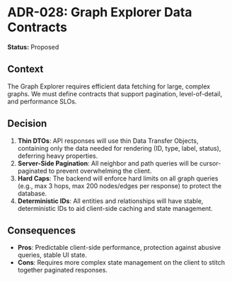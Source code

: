 
# ADR-028: Graph Explorer Data Contracts

**Status:** Proposed

## Context

The Graph Explorer requires efficient data fetching for large, complex graphs. We must define contracts that support pagination, level-of-detail, and performance SLOs.

## Decision

1.  **Thin DTOs**: API responses will use thin Data Transfer Objects, containing only the data needed for rendering (ID, type, label, status), deferring heavy properties.
2.  **Server-Side Pagination**: All neighbor and path queries will be cursor-paginated to prevent overwhelming the client.
3.  **Hard Caps**: The backend will enforce hard limits on all graph queries (e.g., max 3 hops, max 200 nodes/edges per response) to protect the database.
4.  **Deterministic IDs**: All entities and relationships will have stable, deterministic IDs to aid client-side caching and state management.

## Consequences

- **Pros**: Predictable client-side performance, protection against abusive queries, stable UI state.
- **Cons**: Requires more complex state management on the client to stitch together paginated responses.
